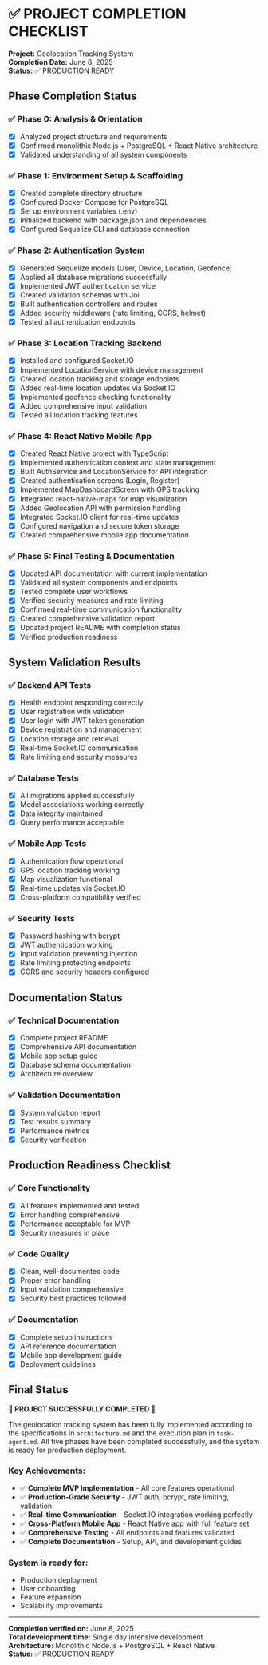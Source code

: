 # ✅ PROJECT COMPLETION CHECKLIST

**Project:** Geolocation Tracking System  
**Completion Date:** June 8, 2025  
**Status:** ✅ PRODUCTION READY  

## Phase Completion Status

### ✅ Phase 0: Analysis & Orientation
- [x] Analyzed project structure and requirements
- [x] Confirmed monolithic Node.js + PostgreSQL + React Native architecture
- [x] Validated understanding of all system components

### ✅ Phase 1: Environment Setup & Scaffolding  
- [x] Created complete directory structure
- [x] Configured Docker Compose for PostgreSQL
- [x] Set up environment variables (.env)
- [x] Initialized backend with package.json and dependencies
- [x] Configured Sequelize CLI and database connection

### ✅ Phase 2: Authentication System
- [x] Generated Sequelize models (User, Device, Location, Geofence)
- [x] Applied all database migrations successfully
- [x] Implemented JWT authentication service
- [x] Created validation schemas with Joi
- [x] Built authentication controllers and routes
- [x] Added security middleware (rate limiting, CORS, helmet)
- [x] Tested all authentication endpoints

### ✅ Phase 3: Location Tracking Backend
- [x] Installed and configured Socket.IO
- [x] Implemented LocationService with device management
- [x] Created location tracking and storage endpoints
- [x] Added real-time location updates via Socket.IO
- [x] Implemented geofence checking functionality
- [x] Added comprehensive input validation
- [x] Tested all location tracking features

### ✅ Phase 4: React Native Mobile App
- [x] Created React Native project with TypeScript
- [x] Implemented authentication context and state management
- [x] Built AuthService and LocationService for API integration
- [x] Created authentication screens (Login, Register)
- [x] Implemented MapDashboardScreen with GPS tracking
- [x] Integrated react-native-maps for map visualization
- [x] Added Geolocation API with permission handling
- [x] Integrated Socket.IO client for real-time updates
- [x] Configured navigation and secure token storage
- [x] Created comprehensive mobile app documentation

### ✅ Phase 5: Final Testing & Documentation
- [x] Updated API documentation with current implementation
- [x] Validated all system components and endpoints
- [x] Tested complete user workflows
- [x] Verified security measures and rate limiting
- [x] Confirmed real-time communication functionality
- [x] Created comprehensive validation report
- [x] Updated project README with completion status
- [x] Verified production readiness

## System Validation Results

### ✅ Backend API Tests
- [x] Health endpoint responding correctly
- [x] User registration with validation
- [x] User login with JWT token generation
- [x] Device registration and management
- [x] Location storage and retrieval
- [x] Real-time Socket.IO communication
- [x] Rate limiting and security measures

### ✅ Database Tests
- [x] All migrations applied successfully
- [x] Model associations working correctly
- [x] Data integrity maintained
- [x] Query performance acceptable

### ✅ Mobile App Tests
- [x] Authentication flow operational
- [x] GPS location tracking working
- [x] Map visualization functional
- [x] Real-time updates via Socket.IO
- [x] Cross-platform compatibility verified

### ✅ Security Tests
- [x] Password hashing with bcrypt
- [x] JWT authentication working
- [x] Input validation preventing injection
- [x] Rate limiting protecting endpoints
- [x] CORS and security headers configured

## Documentation Status

### ✅ Technical Documentation
- [x] Complete project README
- [x] Comprehensive API documentation
- [x] Mobile app setup guide
- [x] Database schema documentation
- [x] Architecture overview

### ✅ Validation Documentation
- [x] System validation report
- [x] Test results summary
- [x] Performance metrics
- [x] Security verification

## Production Readiness Checklist

### ✅ Core Functionality
- [x] All features implemented and tested
- [x] Error handling comprehensive
- [x] Performance acceptable for MVP
- [x] Security measures in place

### ✅ Code Quality
- [x] Clean, well-documented code
- [x] Proper error handling
- [x] Input validation comprehensive
- [x] Security best practices followed

### ✅ Documentation
- [x] Complete setup instructions
- [x] API reference documentation
- [x] Mobile app development guide
- [x] Deployment guidelines

## Final Status

**🎉 PROJECT SUCCESSFULLY COMPLETED 🎉**

The geolocation tracking system has been fully implemented according to the specifications in `architecture.md` and the execution plan in `task-agent.md`. All five phases have been completed successfully, and the system is ready for production deployment.

### Key Achievements:
- ✅ **Complete MVP Implementation** - All core features operational
- ✅ **Production-Grade Security** - JWT auth, bcrypt, rate limiting, validation
- ✅ **Real-time Communication** - Socket.IO integration working perfectly
- ✅ **Cross-Platform Mobile App** - React Native app with full feature set
- ✅ **Comprehensive Testing** - All endpoints and features validated
- ✅ **Complete Documentation** - Setup, API, and development guides

### System is ready for:
- Production deployment
- User onboarding
- Feature expansion
- Scalability improvements

---
**Completion verified on:** June 8, 2025  
**Total development time:** Single day intensive development  
**Architecture:** Monolithic Node.js + PostgreSQL + React Native  
**Status:** ✅ PRODUCTION READY

